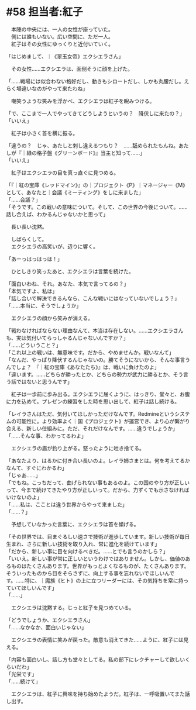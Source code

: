 # #58 担当者:紅子
　本陣の中央には、一人の女性が座っていた。  
　側には誰もいない。広い空間に、ただ一人。  
　紅子はその女性にゆっくりと近付いていく。

「はじめまして、｜《翠玉女帝》エクシエラさん」

　その女性……エクシエラは、面倒そうに顔を上げた。

「……戦場には似合わない格好だし、動きもシロートだし、しかも丸腰だし。えらく場違いなのがやって来たわね」

　嘲笑うような笑みを浮かべ、エクシエラは紅子を睨みつける。

「で、ここまで一人でやってきてどうしようというの？　降伏しに来たの？」  
「いいえ」

　紅子は小さく首を横に振る。

「違うの？　じゃ、あたしと刺し違えるつもり？　……舐められたもんね。あたしが『｜緑の格子盤《グリーンボード》』当主と知って……」  
「いいえ」

　紅子はエクシエラの目を真っ直ぐに見つめる。

「『｜紅の宝庫《レッドマイン》』の｜プロジェクト《P》｜マネージャー《M》として、あなたと｜会議《ミーティング》をしに来ました」  
「……会議？」  
「そうです。この戦いの意味について。そして、この世界の今後について。……話し合えば、わかるんじゃないかと思って」

　長い長い沈黙。

　しばらくして。  
　エクシエラの高笑いが、辺りに響く。

「あーっはっはっは！」

　ひとしきり笑ったあと、エクシエラは言葉を続けた。

「面白いわね、それ。あなた、本気で言ってるの？」  
「本気ですよ、私は」  
「話し合いで解決できるんなら、こんな戦いにはなっていないでしょう？」  
「……本当に、そうでしょうか」

　エクシエラの顔から笑みが消える。

「戦わなければならない理由なんて、本当は存在しない。……エクシエラさんも、実は気付いてらっしゃるんじゃないんですか？」  
「……どういうこと？」  
「これ以上の戦いは、無意味です。だから、やめませんか。戦いなんて」  
「なんだ、やっぱり降伏するんじゃないの。勝てそうにないから、そんな事言うんでしょ？　『｜紅の宝庫《あなたたち》』は、戦いに負けたのよ」  
「違います。……どちらが勝ったとか、どちらの勢力が武力に勝るとか、そう言う話ではないと思うんです」

　紅子は一歩前に歩み出る。エクシエラに届くように、はっきり、堂々と、お腹に力を込めて。プレゼンの練習をした時を思い出して、紅子は話し続ける。

「レイラさんはただ、気付いてほしかっただけなんです。Redmineというシステムの可能性に。より効率よく｜国《プロジェクト》が運営でき、より心が繋がり合える、新しい仕組みに。ただ、それだけなんです。……違うでしょうか」  
「……そんな事、わかってるわよ」

　エクシエラの眉が釣り上がる。怒ったように吐き捨てる。

「あなたより、はるかに付き合い長いのよ。レイラ姉さまとは。何を考えてるかなんて、すぐにわかるわ」  
「じゃあ……」  
「でもね。こっちだって、曲げられない事もあるのよ。この国のやり方が正しいって、今まで続けてきたやり方が正しいって。だから、力ずくでも示さなければいけないのよ」  
「……私は、こことは違う世界からやって来ました」  
「……？」

　予想していなかった言葉に、エクシエラは首を傾げる。

「その世界では、目まぐるしい速さで技術が進歩しています。新しい技術が毎日生まれ、さらに新しい技術を取り入れ、常に進化を続けています」  
「だから、新しい事に目を向けるべきだ。……とでも言うのかしら？」  
「いいえ。新しい事が常に正しいというわけではありません。しかし、価値のあるものはたくさんあります。世界がもっとよくなるものが、たくさんあります。そういったものから目をそらさずに、向上する事を忘れないでほしいんです。……特に、｜魔族《ヒト》の上に立つリーダーには、その気持ちを常に持っていてほしいんです」  
「……」

　エクシエラは沈黙する。じっと紅子を見つめている。

「どうでしょうか、エクシエラさん」  
「……なかなか、面白いじゃない」

　エクシエラの表情に笑みが戻った。敵意も消えてきた……ように、紅子には見える。

「内容も面白いし、話し方も堂々としてる。私の部下にレクチャーして欲しいくらいだわ」  
「光栄です」  
「……続けて」

　エクシエラは、紅子に興味を持ち始めたようだ。紅子は、一呼吸置いてまた話し出す。
